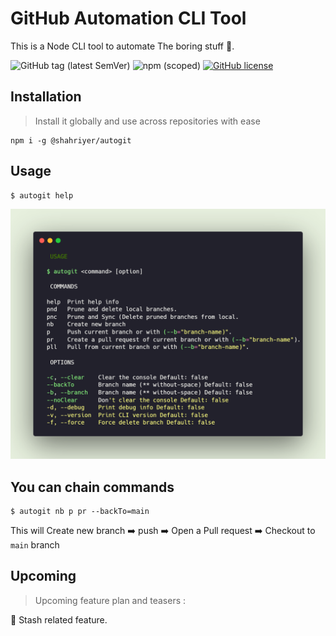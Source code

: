 # GitHub Automation CLI Tool

This is a Node CLI tool to automate The boring stuff 🚀.

![GitHub tag (latest SemVer)](https://img.shields.io/github/v/tag/vcshahriyer/git-automation) ![npm (scoped)](https://img.shields.io/npm/v/@shahriyer/autogit) [![GitHub license](https://img.shields.io/github/license/vcshahriyer/GitAutomation)](https://github.com/vcshahriyer/GitAutomation/blob/master/LICENSE)

## Installation

> Install it globally and use across repositories with ease

```
npm i -g @shahriyer/autogit
```

## Usage

```
$ autogit help
```

![Usage](/assets/usage.png)

## **You can chain commands**

```
$ autogit nb p pr --backTo=main
```

This will Create new branch ➡️ push ➡️ Open a Pull request ➡️ Checkout to `main` branch

## Upcoming

> Upcoming feature plan and teasers :

🔲 Stash related feature.
